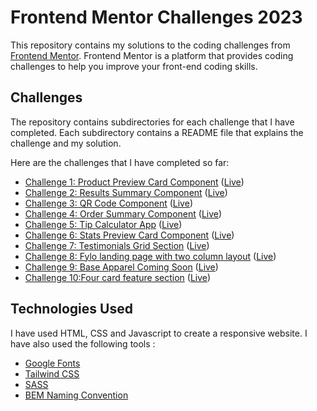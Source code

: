 # Frontend Mentor Challenges 2023

This repository contains my solutions to the coding challenges from [Frontend Mentor](https://www.frontendmentor.io/). Frontend Mentor is a platform that provides coding challenges to help you improve your front-end coding skills.

## Challenges

The repository contains subdirectories for each challenge that I have completed. Each subdirectory contains a README file that explains the challenge and my solution.

Here are the challenges that I have completed so far:

- [Challenge 1: Product Preview Card Component](./product-preview-card-component/) ([Live](https://product-card-sreeh.netlify.app/))
- [Challenge 2: Results Summary Component](./results-summary-component/) ([Live](https://results-summary-sreeh.netlify.app/))
- [Challenge 3: QR Code Component](./qr-code-component/) ([Live](https://qr-code-sreeh.netlify.app/))
- [Challenge 4: Order Summary Component](./order-summary-component/) ([Live](https://order-summary-sreeh.netlify.app/))
- [Challenge 5: Tip Calculator App](./tip-calculator-app/) ([Live](https://tip-calculator-sreeh.netlify.app/))
- [Challenge 6: Stats Preview Card Component](./stats-preview-card-component/) ([Live](https://stats-preview-sreeh.netlify.app/))
- [Challenge 7: Testimonials Grid Section](./testimonials-grid-section/) ([Live](https://testimonials-grid-sreeh.netlify.app/))
- [Challenge 8: Fylo landing page with two column layout](./fylo-landing-page-with-two-column-layout/) ([Live](https://fylo-landing-sreeh.netlify.app/))
- [Challenge 9: Base Apparel Coming Soon](./base-apparel-coming-soon) ([Live](https://base-apparel-sreeh.netlify.app/))
- [Challenge 10:Four card feature section](./four-card-feature-section) ([Live](https://four-card-sreeh.netlify.app/))

## Technologies Used

I have used HTML, CSS and Javascript to create a responsive website. I have also used the following tools :

- [Google Fonts](https://fonts.google.com/)
- [Tailwind CSS](https://tailwindcss.com/)
- [SASS](https://sass-lang.com/)
- [BEM Naming Convention](https://en.bem.info/methodology/naming-convention/)
